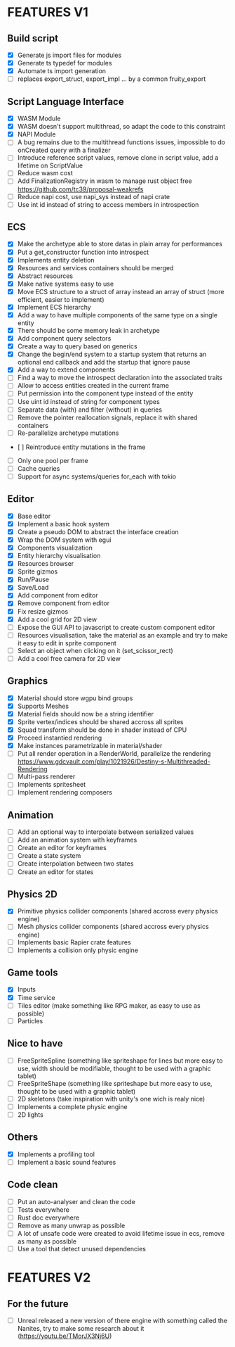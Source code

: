 # FEATURES V1

## Build script

- [x] Generate js import files for modules
- [x] Generate ts typedef for modules
- [x] Automate ts import generation
- [ ] replaces export_struct, export_impl ... by a common fruity_export

## Script Language Interface

- [x] WASM Module
- [x] WASM doesn't support multithread, so adapt the code to this constraint
- [x] NAPI Module
- [ ] A bug remains due to the multithread functions issues, impossible to do onCreated query with a finalizer
- [ ] Introduce reference script values, remove clone in script value, add a lifetime on ScriptValue
- [ ] Reduce wasm cost
- [ ] Add FinalizationRegistry in wasm to manage rust object free https://github.com/tc39/proposal-weakrefs
- [ ] Reduce napi cost, use napi_sys instead of napi crate
- [ ] Use int id instead of string to access members in introspection

## ECS

- [x] Make the archetype able to store datas in plain array for performances
- [x] Put a get_constructor function into introspect
- [x] Implements entity deletion
- [x] Resources and services containers should be merged
- [x] Abstract resources
- [x] Make native systems easy to use
- [x] Move ECS structure to a struct of array instead an array of struct (more efficient, easier to implement)
- [x] Implement ECS hierarchy
- [x] Add a way to have multiple components of the same type on a single entity
- [x] There should be some memory leak in archetype
- [x] Add component query selectors
- [x] Create a way to query based on generics
- [x] Change the begin/end system to a startup system that returns an optional end callback and add the startup that ignore pause
- [x] Add a way to extend components
- [ ] Find a way to move the introspect declaration into the associated traits
- [ ] Allow to access entities created in the current frame
- [ ] Put permission into the component type instead of the entity
- [ ] Use uint id instead of string for component types
- [ ] Separate data (with) and filter (without) in queries
- [ ] Remove the pointer reallocation signals, replace it with shared containers
- [ ] Re-parallelize archetype mutations
- [ ] Reintroduce entity mutations in the frame
- [ ] Only one pool per frame
- [ ] Cache queries
- [ ] Support for async systems/queries for_each with tokio

## Editor

- [x] Base editor
- [x] Implement a basic hook system
- [x] Create a pseudo DOM to abstract the interface creation
- [x] Wrap the DOM system with egui
- [x] Components visualization
- [x] Entity hierarchy visualisation
- [x] Resources browser
- [x] Sprite gizmos
- [x] Run/Pause
- [x] Save/Load
- [x] Add component from editor
- [x] Remove component from editor
- [x] Fix resize gizmos
- [x] Add a cool grid for 2D view
- [ ] Expose the GUI API to javascript to create custom component editor
- [ ] Resources visualisation, take the material as an example and try to make it easy to edit in sprite component
- [ ] Select an object when clicking on it (set_scissor_rect)
- [ ] Add a cool free camera for 2D view

## Graphics

- [x] Material should store wgpu bind groups
- [x] Supports Meshes
- [x] Material fields should now be a string identifier
- [x] Sprite vertex/indices should be shared accross all sprites
- [x] Squad transform should be done in shader instead of CPU
- [x] Proceed instantied rendering
- [x] Make instances parametrizable in material/shader
- [ ] Put all render operation in a RenderWorld, parallelize the rendering https://www.gdcvault.com/play/1021926/Destiny-s-Multithreaded-Rendering
- [ ] Multi-pass renderer
- [ ] Implements spritesheet
- [ ] Implement rendering composers

## Animation

- [ ] Add an optional way to interpolate between serialized values
- [ ] Add an animation system with keyframes
- [ ] Create an editor for keyframes
- [ ] Create a state system
- [ ] Create interpolation between two states
- [ ] Create an editor for states

## Physics 2D

- [x] Primitive physics collider components (shared accross every physics engine)
- [ ] Mesh physics collider components (shared accross every physics engine)
- [ ] Implements basic Rapier crate features
- [ ] Implements a collision only physic engine

## Game tools

- [x] Inputs
- [x] Time service
- [ ] Tiles editor (make something like RPG maker, as easy to use as possible)
- [ ] Particles

## Nice to have

- [ ] FreeSpriteSpline (something like spriteshape for lines but more easy to use, width should be modifiable, thought to be used with a graphic tablet)
- [ ] FreeSpriteShape (something like spriteshape but more easy to use, thought to be used with a graphic tablet)
- [ ] 2D skeletons (take inspiration with unity's one wich is realy nice)
- [ ] Implements a complete physic engine
- [ ] 2D lights

## Others

- [x] Implements a profiling tool
- [ ] Implement a basic sound features

## Code clean

- [ ] Put an auto-analyser and clean the code
- [ ] Tests everywhere
- [ ] Rust doc everywhere
- [ ] Remove as many unwrap as possible
- [ ] A lot of unsafe code were created to avoid lifetime issue in ecs, remove as many as possible
- [ ] Use a tool that detect unused dependencies

# FEATURES V2

## For the future

- [ ] Unreal released a new version of there engine with something called the Nanites, try to make some research about it (https://youtu.be/TMorJX3Nj6U)
